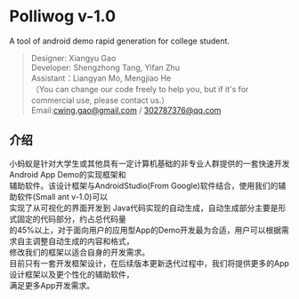 # Polliwog v-1.0
A tool of android demo rapid generation for college student.   
   
> Designer: Xiangyu Gao  
> Developer: Shengzhong Tang, Yifan Zhu  
> Assistant：Liangyan Mo, Mengjiao He  
（You can change our code freely to help you, but if it's for commercial use, please contact us.）  
Email:cwing.gao@gmail.com / 302787376@qq.com  
  
  
## 介绍  
  小蚂蚁是针对大学生或其他具有一定计算机基础的非专业人群提供的一套快速开发Android App Demo的实现框架和  
辅助软件。该设计框架与AndroidStudio(From Google)软件结合，使用我们的辅助软件(Small ant v-1.0)可以  
实现了从可视化的界面开发到 Java代码实现的自动生成，自动生成部分主要是形式固定的代码部分，约占总代码量  
的45%以上，对于面向用户的应用型App的Demo开发最为合适，用户可以根据需求自主调整自动生成的内容和格式，  
修改我们的框架以适合自身的开发需求。  
  目前只有一套开发框架设计，在后续版本更新迭代过程中，我们将提供更多的App设计框架以及更个性化的辅助软件，  
满足更多App开发需求。
